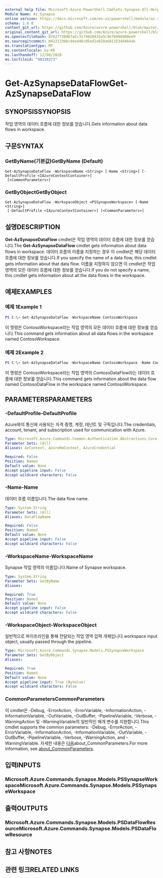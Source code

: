 ```yaml
---
external help file: Microsoft.Azure.PowerShell.Cmdlets.Synapse.dll-Help.xml
Module Name: Az.Synapse
online version: https://docs.microsoft.com/en-us/powershell/module/az.synapse/get-azsynapsedataflow
schema: 2.0.0
content_git_url: https://github.com/Azure/azure-powershell/blob/master/src/Synapse/Synapse/help/Get-AzSynapseDataFlow.md
original_content_git_url: https://github.com/Azure/azure-powershell/blob/master/src/Synapse/Synapse/help/Get-AzSynapseDataFlow.md
ms.openlocfilehash: 87627738967a5c3174020932e5c9e7b996980ee9
ms.sourcegitcommit: 04221336bc9eed46c05ed1e828a6811534d4b4ab
ms.translationtype: MT
ms.contentlocale: ko-KR
ms.lasthandoff: 12/08/2020
ms.locfileid: "98339273"
---
```

# <span data-ttu-id="08d04-101">Get-AzSynapseDataFlow</span><span class="sxs-lookup"><span data-stu-id="08d04-101">Get-AzSynapseDataFlow</span></span>

## <span data-ttu-id="08d04-102">SYNOPSIS</span><span class="sxs-lookup"><span data-stu-id="08d04-102">SYNOPSIS</span></span>
<span data-ttu-id="08d04-103">작업 영역의 데이터 흐름에 대한 정보를 얻습니다.</span><span class="sxs-lookup"><span data-stu-id="08d04-103">Gets information about data flows in workspace.</span></span>

## <span data-ttu-id="08d04-104">구문</span><span class="sxs-lookup"><span data-stu-id="08d04-104">SYNTAX</span></span>

### <span data-ttu-id="08d04-105">GetByName(기본값)</span><span class="sxs-lookup"><span data-stu-id="08d04-105">GetByName (Default)</span></span>
```
Get-AzSynapseDataFlow -WorkspaceName <String> [-Name <String>] [-DefaultProfile <IAzureContextContainer>]
 [<CommonParameters>]
```

### <span data-ttu-id="08d04-106">GetByObject</span><span class="sxs-lookup"><span data-stu-id="08d04-106">GetByObject</span></span>
```
Get-AzSynapseDataFlow -WorkspaceObject <PSSynapseWorkspace> [-Name <String>]
 [-DefaultProfile <IAzureContextContainer>] [<CommonParameters>]
```

## <span data-ttu-id="08d04-107">설명</span><span class="sxs-lookup"><span data-stu-id="08d04-107">DESCRIPTION</span></span>
<span data-ttu-id="08d04-108">**Get-AzSynapseDataFlow** cmdlet은 작업 영역의 데이터 흐름에 대한 정보를 얻습니다.</span><span class="sxs-lookup"><span data-stu-id="08d04-108">The **Get-AzSynapseDataFlow** cmdlet gets information about data flows in workspace.</span></span>
<span data-ttu-id="08d04-109">데이터 흐름의 이름을 지정하는 경우 이 cmdlet은 해당 데이터 흐름에 대한 정보를 얻습니다.</span><span class="sxs-lookup"><span data-stu-id="08d04-109">If you specify the name of a data flow, this cmdlet gets information about that data flow.</span></span>
<span data-ttu-id="08d04-110">이름을 지정하지 않으면 이 cmdlet은 작업 영역의 모든 데이터 흐름에 대한 정보를 얻습니다.</span><span class="sxs-lookup"><span data-stu-id="08d04-110">If you do not specify a name, this cmdlet gets information about all the data flows in the workspace.</span></span>

## <span data-ttu-id="08d04-111">예제</span><span class="sxs-lookup"><span data-stu-id="08d04-111">EXAMPLES</span></span>

### <span data-ttu-id="08d04-112">예제 1</span><span class="sxs-lookup"><span data-stu-id="08d04-112">Example 1</span></span>
```powershell
PS C:\> Get-AzSynapseDataFlow -WorkspaceName ContosoWorkspace
```

<span data-ttu-id="08d04-113">이 명령은 ContosoWorkspace라는 작업 영역의 모든 데이터 흐름에 대한 정보를 얻습니다.</span><span class="sxs-lookup"><span data-stu-id="08d04-113">This command gets information about all data flows in the workspace named ContosoWorkspace.</span></span>

### <span data-ttu-id="08d04-114">예제 2</span><span class="sxs-lookup"><span data-stu-id="08d04-114">Example 2</span></span>
```powershell
PS C:\> Get-AzSynapseDataFlow -WorkspaceName ContosoWorkspace -Name ContosoDataFlow
```

<span data-ttu-id="08d04-115">이 명령은 ContosoWorkspace라는 작업 영역의 ContosoDataFlow라는 데이터 흐름에 대한 정보를 얻습니다.</span><span class="sxs-lookup"><span data-stu-id="08d04-115">This command gets information about the data flow named ContosoDataFlow in the workspace named ContosoWorkspace.</span></span>

## <span data-ttu-id="08d04-116">PARAMETERS</span><span class="sxs-lookup"><span data-stu-id="08d04-116">PARAMETERS</span></span>

### <span data-ttu-id="08d04-117">-DefaultProfile</span><span class="sxs-lookup"><span data-stu-id="08d04-117">-DefaultProfile</span></span>
<span data-ttu-id="08d04-118">Azure와의 통신에 사용되는 자격 증명, 계정, 테넌트 및 구독입니다.</span><span class="sxs-lookup"><span data-stu-id="08d04-118">The credentials, account, tenant, and subscription used for communication with Azure.</span></span>

```yaml
Type: Microsoft.Azure.Commands.Common.Authentication.Abstractions.Core.IAzureContextContainer
Parameter Sets: (All)
Aliases: AzContext, AzureRmContext, AzureCredential

Required: False
Position: Named
Default value: None
Accept pipeline input: False
Accept wildcard characters: False
```

### <span data-ttu-id="08d04-119">-Name</span><span class="sxs-lookup"><span data-stu-id="08d04-119">-Name</span></span>
<span data-ttu-id="08d04-120">데이터 흐름 이름입니다.</span><span class="sxs-lookup"><span data-stu-id="08d04-120">The data flow name.</span></span>

```yaml
Type: System.String
Parameter Sets: (All)
Aliases: DataFlowName

Required: False
Position: Named
Default value: None
Accept pipeline input: False
Accept wildcard characters: False
```

### <span data-ttu-id="08d04-121">-WorkspaceName</span><span class="sxs-lookup"><span data-stu-id="08d04-121">-WorkspaceName</span></span>
<span data-ttu-id="08d04-122">Synapse 작업 영역의 이름입니다.</span><span class="sxs-lookup"><span data-stu-id="08d04-122">Name of Synapse workspace.</span></span>

```yaml
Type: System.String
Parameter Sets: GetByName
Aliases:

Required: True
Position: Named
Default value: None
Accept pipeline input: False
Accept wildcard characters: False
```

### <span data-ttu-id="08d04-123">-WorkspaceObject</span><span class="sxs-lookup"><span data-stu-id="08d04-123">-WorkspaceObject</span></span>
<span data-ttu-id="08d04-124">일반적으로 파이프라인을 통해 전달되는 작업 영역 입력 개체입니다.</span><span class="sxs-lookup"><span data-stu-id="08d04-124">workspace input object, usually passed through the pipeline.</span></span>

```yaml
Type: Microsoft.Azure.Commands.Synapse.Models.PSSynapseWorkspace
Parameter Sets: GetByObject
Aliases:

Required: True
Position: Named
Default value: None
Accept pipeline input: True (ByValue)
Accept wildcard characters: False
```

### <span data-ttu-id="08d04-125">CommonParameters</span><span class="sxs-lookup"><span data-stu-id="08d04-125">CommonParameters</span></span>
<span data-ttu-id="08d04-126">이 cmdlet은 -Debug, -ErrorAction, -ErrorVariable, -InformationAction, -InformationVariable, -OutVariable, -OutBuffer, -PipelineVariable, -Verbose, -WarningAction 및 -WarningVariable의 일반적인 매개 변수를 지원합니다.</span><span class="sxs-lookup"><span data-stu-id="08d04-126">This cmdlet supports the common parameters: -Debug, -ErrorAction, -ErrorVariable, -InformationAction, -InformationVariable, -OutVariable, -OutBuffer, -PipelineVariable, -Verbose, -WarningAction, and -WarningVariable.</span></span> <span data-ttu-id="08d04-127">자세한 내용은 [다음](http://go.microsoft.com/fwlink/?LinkID=113216)about_CommonParameters.</span><span class="sxs-lookup"><span data-stu-id="08d04-127">For more information, see [about_CommonParameters](http://go.microsoft.com/fwlink/?LinkID=113216).</span></span>

## <span data-ttu-id="08d04-128">입력</span><span class="sxs-lookup"><span data-stu-id="08d04-128">INPUTS</span></span>

### <span data-ttu-id="08d04-129">Microsoft.Azure.Commands.Synapse.Models.PSSynapseWorkspace</span><span class="sxs-lookup"><span data-stu-id="08d04-129">Microsoft.Azure.Commands.Synapse.Models.PSSynapseWorkspace</span></span>

## <span data-ttu-id="08d04-130">출력</span><span class="sxs-lookup"><span data-stu-id="08d04-130">OUTPUTS</span></span>

### <span data-ttu-id="08d04-131">Microsoft.Azure.Commands.Synapse.Models.PSDataFlowResource</span><span class="sxs-lookup"><span data-stu-id="08d04-131">Microsoft.Azure.Commands.Synapse.Models.PSDataFlowResource</span></span>

## <span data-ttu-id="08d04-132">참고 사항</span><span class="sxs-lookup"><span data-stu-id="08d04-132">NOTES</span></span>

## <span data-ttu-id="08d04-133">관련 링크</span><span class="sxs-lookup"><span data-stu-id="08d04-133">RELATED LINKS</span></span>
